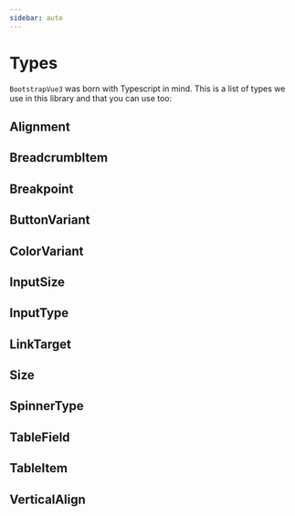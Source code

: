 ```yaml
---
sidebar: auto
---
```


# Types

`BootstrapVue3` was born with Typescript in mind. This is a list of types we use in this library and that you can use too:

## Alignment

## BreadcrumbItem

## Breakpoint

## ButtonVariant

## ColorVariant

## InputSize

## InputType

## LinkTarget

## Size

## SpinnerType

## TableField

## TableItem

## VerticalAlign

